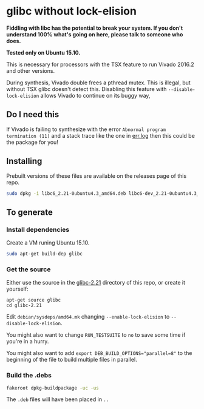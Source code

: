 # glibc without lock-elision

**Fiddling with libc has the potential to break your system. If you don't
understand 100% what's going on here, please talk to someone who does.**

**Tested only on Ubuntu 15.10.**

This is necessary for processors with the TSX feature to run Vivado 2016.2 and
other versions.

During synthesis, Vivado double frees a pthread mutex. This is illegal, but
without TSX glibc doesn't detect this. Disabling this feature with
`--disable-lock-elision` allows Vivado to continue on its buggy way,

## Do I need this

If Vivado is failing to synthesize with the error `Abnormal program termination
(11)` and a stack trace like the one in [err.log](err.log) then this could be
the package for you!

## Installing

Prebuilt versions of these files are available on the releases page of this
repo.

``` sh
sudo dpkg -i libc6_2.21-0ubuntu4.3_amd64.deb libc6-dev_2.21-0ubuntu4.3_amd64.deb libc6-dev-i386_2.21-0ubuntu4.3_amd64.deb libc6-i386_2.21-0ubuntu4.3_amd64.deb 
```

## To generate

### Install dependencies

Create a VM runing Ubuntu 15.10.

``` sh
sudo apt-get build-dep glibc
```

### Get the source

Either use the source in the [glibc-2.21](glibc-2.21) directory of this repo,
or create it yourself:

```
apt-get source glibc
cd glibc-2.21
```

Edit `debian/sysdeps/amd64.mk` changing `--enable-lock-elision` to
`--disable-lock-elision`.

You might also want to change `RUN_TESTSUITE` to `no` to save some time if
you're in a hurry.

You might also want to add `export DEB_BUILD_OPTIONS="parallel=8"` to the
beginning of the file to build multiple files in parallel.

### Build the .debs

``` sh
fakeroot dpkg-buildpackage -uc -us
```

The `.deb` files will have been placed in `..`
